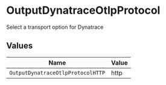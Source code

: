 # OutputDynatraceOtlpProtocol

Select a transport option for Dynatrace


## Values

| Name                              | Value                             |
| --------------------------------- | --------------------------------- |
| `OutputDynatraceOtlpProtocolHTTP` | http                              |
